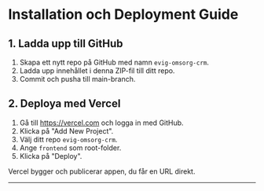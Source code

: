 # Installation och Deployment Guide

## 1. Ladda upp till GitHub

1. Skapa ett nytt repo på GitHub med namn `evig-omsorg-crm`.
2. Ladda upp innehållet i denna ZIP-fil till ditt repo.
3. Commit och pusha till main-branch.

## 2. Deploya med Vercel

1. Gå till https://vercel.com och logga in med GitHub.
2. Klicka på "Add New Project".
3. Välj ditt repo `evig-omsorg-crm`.
4. Ange `frontend` som root-folder.
5. Klicka på "Deploy".

Vercel bygger och publicerar appen, du får en URL direkt.

---
